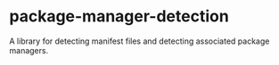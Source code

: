 # package-manager-detection

A library for detecting manifest files and detecting associated package managers.
